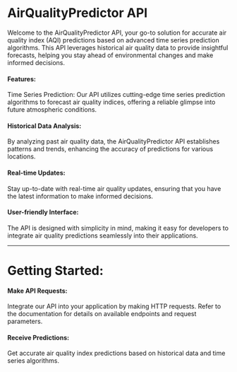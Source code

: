<h1>AirQualityPredictor API</h1>
<p>Welcome to the AirQualityPredictor API, your go-to solution for accurate air quality index (AQI) predictions based on advanced time series prediction algorithms. This API leverages historical air quality data to provide insightful forecasts, helping you stay ahead of environmental changes and make informed decisions.</p>

<h4>Features:</h4>
Time Series Prediction: Our API utilizes cutting-edge time series prediction algorithms to forecast air quality indices, offering a reliable glimpse into future atmospheric conditions.

<h4>Historical Data Analysis:</h4> By analyzing past air quality data, the AirQualityPredictor API establishes patterns and trends, enhancing the accuracy of predictions for various locations.

<h4>Real-time Updates:</h4> Stay up-to-date with real-time air quality updates, ensuring that you have the latest information to make informed decisions.

<h4>User-friendly Interface:</h4> The API is designed with simplicity in mind, making it easy for developers to integrate air quality predictions seamlessly into their applications.
<hr>
<h1>Getting Started:</h1>

<h4>Make API Requests:</h4> Integrate our API into your application by making HTTP requests. Refer to the documentation for details on available endpoints and request parameters.

<h4>Receive Predictions:</h4> Get accurate air quality index predictions based on historical data and time series algorithms.
